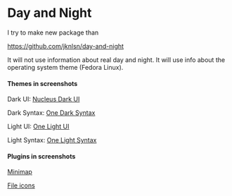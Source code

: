 # Day and Night

I try to make new package than

https://github.com/jknlsn/day-and-night

It will not use information about real day and night. It will use info about the operating system theme (Fedora Linux).



#### Themes in screenshots

Dark UI: [Nucleus Dark UI](https://atom.io/themes/nucleus-dark-ui)

Dark Syntax: [One Dark Syntax](https://atom.io/themes/one-dark-syntax)

Light UI: [One Light UI](https://atom.io/themes/one-light-ui)

Light Syntax: [One Light Syntax](https://atom.io/themes/one-light-syntax)

#### Plugins in screenshots

[Minimap](https://atom.io/packages/minimap)

[File icons](https://atom.io/packages/file-icons)
